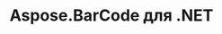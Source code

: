 ---
title: Aspose.BarCode для .NET
type: docs
weight: 10
url: /ru/net/
keywords: "Aspose.BarCode for .NET, Aspose BarCode, Aspose API Reference."
description: Aspose.BarCode для .NET обеспечивает совместимость с большинством существующих стандартов и спецификаций штрих-кодов.
is_root: true
---